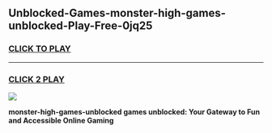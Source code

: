 
## Unblocked-Games-monster-high-games-unblocked-Play-Free-0jq25
<h3>
<a href="https://premium76.site?title=monster-high-games-unblocked&ref=18A1">CLICK TO PLAY</a></h3>
<hr>

<h3>
<a href="https://premium76.site?title=monster-high-games-unblocked&ref=18A1">CLICK 2 PLAY</a>
  
</h3>

<a href="https://premium76.site?title=monster-high-games-unblocked&ref=18A1"><img src="https://clearcache.store/games.png"></a>


**monster-high-games-unblocked games unblocked: Your Gateway to Fun and Accessible Online Gaming**

